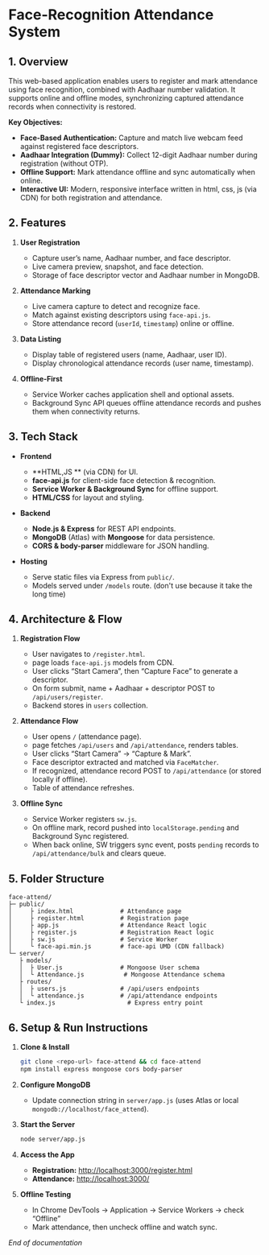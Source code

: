 # Face-Recognition Attendance System

## 1. Overview

This web-based application enables users to register and mark attendance using face recognition, combined with Aadhaar number validation. It supports online and offline modes, synchronizing captured attendance records when connectivity is restored.

**Key Objectives:**

* **Face-Based Authentication:** Capture and match live webcam feed against registered face descriptors.
* **Aadhaar Integration (Dummy):** Collect 12-digit Aadhaar number during registration (without OTP).
* **Offline Support:** Mark attendance offline and sync automatically when online.
* **Interactive UI:** Modern, responsive interface written in html, css, js (via CDN) for both registration and attendance.

## 2. Features

1. **User Registration**

   * Capture user’s name, Aadhaar number, and face descriptor.
   * Live camera preview, snapshot, and face detection.
   * Storage of face descriptor vector and Aadhaar number in MongoDB.

2. **Attendance Marking**

   * Live camera capture to detect and recognize face.
   * Match against existing descriptors using `face-api.js`.
   * Store attendance record (`userId`, `timestamp`) online or offline.

3. **Data Listing**

   * Display table of registered users (name, Aadhaar, user ID).
   * Display chronological attendance records (user name, timestamp).

4. **Offline-First**

   * Service Worker caches application shell and optional assets.
   * Background Sync API queues offline attendance records and pushes them when connectivity returns.

## 3. Tech Stack

* **Frontend**

  * **HTML,JS ** (via CDN) for UI.
  * **face-api.js** for client-side face detection & recognition.
  * **Service Worker & Background Sync** for offline support.
  * **HTML/CSS** for layout and styling.

* **Backend**

  * **Node.js & Express** for REST API endpoints.
  * **MongoDB** (Atlas) with **Mongoose**  for data persistence.
  * **CORS & body-parser** middleware for JSON handling.

* **Hosting**

  * Serve static files via Express from `public/`.
  * Models served under `/models` route. (don't use because it take the long time)

## 4. Architecture & Flow

1. **Registration Flow**

   * User navigates to `/register.html`.
   * page loads `face-api.js` models from CDN.
   * User clicks “Start Camera”, then “Capture Face” to generate a descriptor.
   * On form submit, name + Aadhaar + descriptor POST to `/api/users/register`.
   * Backend stores in `users` collection.

2. **Attendance Flow**

   * User opens `/` (attendance page).
   * page fetches `/api/users` and `/api/attendance`, renders tables.
   * User clicks “Start Camera” → “Capture & Mark”.
   * Face descriptor extracted and matched via `FaceMatcher`.
   * If recognized, attendance record POST to `/api/attendance` (or stored locally if offline).
   * Table of attendance refreshes.

3. **Offline Sync**

   * Service Worker registers `sw.js`.
   * On offline mark, record pushed into `localStorage.pending` and Background Sync registered.
   * When back online, SW triggers sync event, posts `pending` records to `/api/attendance/bulk` and clears queue.

## 5. Folder Structure

```
face-attend/
├─ public/           
│     ├ index.html             # Attendance page
│     ├ register.html          # Registration page
│     ├ app.js                 # Attendance React logic
│     ├ register.js            # Registration React logic
│     ├ sw.js                  # Service Worker
│     └ face-api.min.js        # face-api UMD (CDN fallback)
└─ server/
   ├ models/
   │  ├ User.js                # Mongoose User schema
   │  └ Attendance.js           # Mongoose Attendance schema
   ├ routes/
   │  ├ users.js               # /api/users endpoints
   │  └ attendance.js          # /api/attendance endpoints
   └ index.js                    # Express entry point
```

## 6. Setup & Run Instructions

1. **Clone & Install**

   ```bash
   git clone <repo-url> face-attend && cd face-attend
   npm install express mongoose cors body-parser
   ```

2. **Configure MongoDB**

   * Update connection string in `server/app.js` (uses Atlas or local `mongodb://localhost/face_attend`).

3. **Start the Server**

   ```bash
   node server/app.js
   ```

4. **Access the App**

   * **Registration:**  [http://localhost:3000/register.html](http://localhost:3000/register.html)
   * **Attendance:**    [http://localhost:3000/](http://localhost:3000/)

5. **Offline Testing**

   * In Chrome DevTools → Application → Service Workers → check “Offline”
   * Mark attendance, then uncheck offline and watch sync.

*End of documentation*
